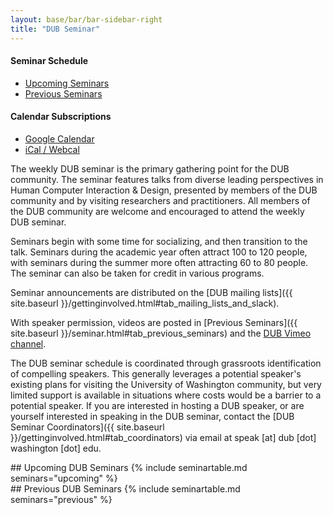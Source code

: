 ```yaml
---
layout: base/bar/bar-sidebar-right
title: "DUB Seminar"
---
```


<div class="sidebar_start"></div>

<h4>Seminar Schedule</h4>
<ul id="seminar-tabs" class="nav nav-pills nav-stacked" data-tabs="tabs">
  <li class="active"><a href="#upcoming_seminars" data-toggle="tab">Upcoming Seminars</a></li>
  <li><a href="#previous_seminars" data-toggle="tab">Previous Seminars</a></li>
</ul>

<h4>Calendar Subscriptions</h4>
<ul class="nav nav-pills nav-stacked">
    <li><a href="https://calendar.google.com/calendar/r?cid=https://dub.washington.edu/calendar.ics">Google Calendar</a></li>
    <li><a href="webcal://dub.washington.edu/calendar.ics">iCal / Webcal</a></li>
</ul>

<div class="sidebar_end"></div>

The weekly DUB seminar is the primary gathering point for the DUB community.
The seminar features talks from diverse leading perspectives in Human Computer Interaction & Design,
presented by members of the DUB community and by visiting researchers and practitioners.
All members of the DUB community are welcome and encouraged to attend the weekly DUB seminar.

Seminars begin with some time for socializing, and then transition to the talk.
Seminars during the academic year often attract 100 to 120 people,
with seminars during the summer more often attracting 60 to 80 people. 
The seminar can also be taken for credit in various programs.

Seminar announcements are distributed on the [DUB mailing lists]({{ site.baseurl }}/gettinginvolved.html#tab_mailing_lists_and_slack).

With speaker permission, 
videos are posted in [Previous Seminars]({{ site.baseurl }}/seminar.html#tab_previous_seminars)
and the [DUB Vimeo channel](http://vimeo.com/designusebuild).

The DUB seminar schedule is coordinated through grassroots identification of compelling speakers.
This generally leverages a potential speaker's existing plans for visiting the University of Washington community,
but very limited support is available in situations where costs would be a barrier to a potential speaker.
If you are interested in hosting a DUB speaker, or are yourself interested in speaking in the DUB seminar,
contact the [DUB Seminar Coordinators]({{ site.baseurl }}/gettinginvolved.html#tab_coordinators) 
via email at speak [at] dub [dot] washington [dot] edu. 

<div id="seminar-tabs-content" class="tab-content" markdown="block">

<!----------------------------------------------------------------------------->

  <div class="tab-pane active" id="upcoming_seminars" markdown="block">
## Upcoming DUB Seminars
{% include seminartable.md seminars="upcoming" %}
  </div>

<!----------------------------------------------------------------------------->

  <div class="tab-pane" id="previous_seminars" markdown="block">
## Previous DUB Seminars
{% include seminartable.md seminars="previous" %}
  </div>

<!----------------------------------------------------------------------------->

</div>
